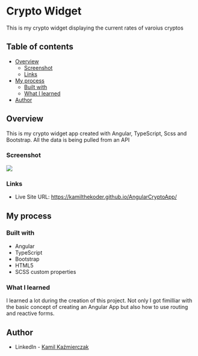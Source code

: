 # Crypto Widget

This is my crypto widget displaying the current rates of varoius cryptos

## Table of contents

- [Overview](#overview)
  - [Screenshot](#screenshot)
  - [Links](#links)
- [My process](#my-process)
  - [Built with](#built-with)
  - [What I learned](#what-i-learned)
- [Author](#author)

## Overview

This is my crypto widget app created with Angular, TypeScript, Scss and Bootstrap. All the data is being pulled from an API

### Screenshot

![](./screenshot.jpg)

### Links

- Live Site URL: https://kamilthekoder.github.io/AngularCryptoApp/

## My process

### Built with

- Angular
- TypeScript
- Bootstrap
- HTML5
- SCSS custom properties

### What I learned

I learned a lot during the creation of this project. Not only I got fimilliar with the basic concept of creating an Angular App but also how to use routing and reactive forms.

## Author

- LinkedIn - [Kamil Kaźmierczak](https://www.linkedin.com/in/kamil-ka%C5%BAmierczak-01aa83226/)
